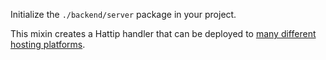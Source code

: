 Initialize the `./backend/server` package in your project.

This mixin creates a Hattip handler that can be deployed to [many different hosting platforms](https://github.com/hattipjs/hattip/tree/main/packages/adapter).
